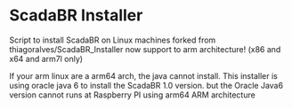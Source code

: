 # ScadaBR Installer
Script to install ScadaBR on Linux machines 
forked from  thiagoralves/ScadaBR_Installer 
now support to arm architecture!
(x86 and x64 and arm7l only)

If your arm linux are a arm64 arch, the java cannot install. This installer is using oracle java 6 to install the ScadaBR 1.0 version. but the Oracle Java6 version cannot runs at Raspberry PI using arm64 ARM architecture  

 
